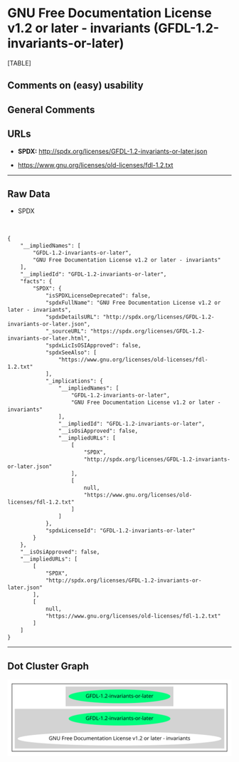 GNU Free Documentation License v1.2 or later - invariants (GFDL-1.2-invariants-or-later)
========================================================================================

[TABLE]

Comments on (easy) usability
----------------------------

General Comments
----------------

URLs
----

-   **SPDX:** http://spdx.org/licenses/GFDL-1.2-invariants-or-later.json

-   https://www.gnu.org/licenses/old-licenses/fdl-1.2.txt

------------------------------------------------------------------------

Raw Data
--------

-   SPDX

&nbsp;

    {
        "__impliedNames": [
            "GFDL-1.2-invariants-or-later",
            "GNU Free Documentation License v1.2 or later - invariants"
        ],
        "__impliedId": "GFDL-1.2-invariants-or-later",
        "facts": {
            "SPDX": {
                "isSPDXLicenseDeprecated": false,
                "spdxFullName": "GNU Free Documentation License v1.2 or later - invariants",
                "spdxDetailsURL": "http://spdx.org/licenses/GFDL-1.2-invariants-or-later.json",
                "_sourceURL": "https://spdx.org/licenses/GFDL-1.2-invariants-or-later.html",
                "spdxLicIsOSIApproved": false,
                "spdxSeeAlso": [
                    "https://www.gnu.org/licenses/old-licenses/fdl-1.2.txt"
                ],
                "_implications": {
                    "__impliedNames": [
                        "GFDL-1.2-invariants-or-later",
                        "GNU Free Documentation License v1.2 or later - invariants"
                    ],
                    "__impliedId": "GFDL-1.2-invariants-or-later",
                    "__isOsiApproved": false,
                    "__impliedURLs": [
                        [
                            "SPDX",
                            "http://spdx.org/licenses/GFDL-1.2-invariants-or-later.json"
                        ],
                        [
                            null,
                            "https://www.gnu.org/licenses/old-licenses/fdl-1.2.txt"
                        ]
                    ]
                },
                "spdxLicenseId": "GFDL-1.2-invariants-or-later"
            }
        },
        "__isOsiApproved": false,
        "__impliedURLs": [
            [
                "SPDX",
                "http://spdx.org/licenses/GFDL-1.2-invariants-or-later.json"
            ],
            [
                null,
                "https://www.gnu.org/licenses/old-licenses/fdl-1.2.txt"
            ]
        ]
    }

------------------------------------------------------------------------

Dot Cluster Graph
-----------------

![](../dot/GFDL-1.2-invariants-or-later.svg "dot")
